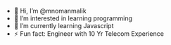 - 👋 Hi, I’m @mnomanmalik
- 👀 I’m interested in learning programming
- 🌱 I’m currently learning Javascript
- ⚡ Fun fact: Engineer with 10 Yr Telecom Experience

<!---
mnomanmalik/mnomanmalik is a ✨ special ✨ repository because its `README.md` (this file) appears on your GitHub profile.
You can click the Preview link to take a look at your changes.
--->
